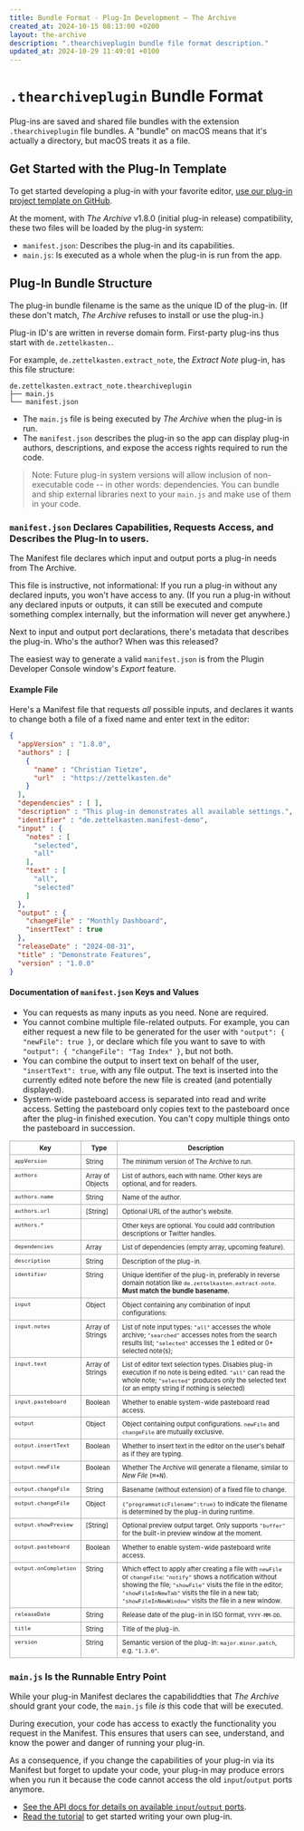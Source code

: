 ```yaml
---
title: Bundle Format - Plug-In Development – The Archive
created_at: 2024-10-15 08:13:00 +0200
layout: the-archive
description: ".thearchiveplugin bundle file format description."
updated_at: 2024-10-29 11:49:01 +0100
---
```

<style type="text/css"><!--
table {
  border-collapse: collapse;
  font-size: 80%;
}
table td, table th {
  padding: 0.3rem 0.5rem;
  border: 1px solid darkgray;
  vertical-align: top;
}
--></style>

# `.thearchiveplugin` Bundle Format

Plug-ins are saved and shared file bundles with the extension `.thearchiveplugin` file bundles. A "bundle" on macOS means that it's actually a directory, but macOS treats it as a file.


## Get Started with the Plug-In Template

To get started developing a plug-in with your favorite editor, [use our plug-in project template on GitHub](https://github.com/Zettelkasten-Method/plug-in-template).

At the moment, with _The Archive_ v1.8.0 (initial plug-in release) compatibility, these two files will be loaded by the plug-in system:

- `manifest.json`: Describes the plug-in and its capabilities.
- `main.js`: Is executed as a whole when the plug-in is run from the app.


## Plug-In Bundle Structure

The plug-in bundle filename is the same as the unique ID of the plug-in. (If these don't match, _The Archive_ refuses to install or use the plug-in.)

Plug-in ID's are written in reverse domain form. First-party plug-ins thus start with `de.zettelkasten.`.

For example, `de.zettelkasten.extract_note`, the _Extract Note_ plug-in, has this file structure:

```
de.zettelkasten.extract_note.thearchiveplugin
├── main.js
└── manifest.json
```

- The `main.js` file is being executed by _The Archive_ when the plug-in is run.
- The `manifest.json` describes the plug-in so the app can display plug-in authors, descriptions, and expose the access rights required to run the code.

> Note: Future plug-in system versions will allow inclusion of non-executable code -- in other words: dependencies. You can bundle and ship external libraries next to your `main.js` and make use of them in your code.


### `manifest.json` Declares Capabilities, Requests Access, and Describes the Plug-In to users.

The Manifest file declares which input and output ports a plug-in needs from The Archive.

This file is instructive, not informational: If you run a plug-in without any declared inputs, you won't have access to any. (If you run a plug-in without any declared inputs or outputs, it can still be executed and compute something complex internally, but the information will never get anywhere.)

Next to input and output port declarations, there's metadata that describes the plug-in. Who's the author? When was this released?

The easiest way to generate a valid `manifest.json` is from the Plugin Developer Console window's _Export_ feature.

#### Example File

Here's a Manifest file that requests *all* possible inputs, and declares it wants to change both a file of a fixed name and enter text in the editor:

```json
{
  "appVersion" : "1.8.0",
  "authors" : [
    {
      "name" : "Christian Tietze",
      "url"  : "https://zettelkasten.de"
    }
  ],
  "dependencies" : [ ],
  "description" : "This plug-in demonstrates all available settings.",
  "identifier" : "de.zettelkasten.manifest-demo",
  "input" : {
    "notes" : [
      "selected",
      "all"
    ],
    "text" : [
      "all",
      "selected"
    ]
  },
  "output" : {
    "changeFile" : "Monthly Dashboard",
    "insertText" : true
  },
  "releaseDate" : "2024-08-31",
  "title" : "Demonstrate Features",
  "version" : "1.0.0"
}
```

#### Documentation of `manifest.json` Keys and Values

- You can requests as many inputs as you need. None are required.
- You cannot combine multiple file-related outputs. For example, you can either request a new file to be generated for the user with `"output": { "newFile": true }`, or declare which file you want to save to with `"output": { "changeFile": "Tag Index" }`, but not both.
- You can combine the output to insert text on behalf of the user, `"insertText": true`, with any file output. The text is inserted into the currently edited note before the new file is created (and potentially displayed).
- System-wide pasteboard access is separated into read and write access. Setting the pasteboard only copies text to the pasteboard once after the plug-in finished execution. You can't copy multiple things onto the pasteboard in succession.

| Key                   | Type             | Description                                                                                                                                                                                                                                                                                   |
|-----------------------|------------------|-----------------------------------------------------------------------------------------------------------------------------------------------------------------------------------------------------------------------------------------------------------------------------------------------|
| `appVersion`          | String           | The minimum version of The Archive to run.                                                                                                                                                                                                                                                    |
| `authors`             | Array of Objects | List of authors, each with name. Other keys are optional, and for readers.                                                                                                                                                                                                                    |
| `authors.name`        | String           | Name of the author.                                                                                                                                                                                                                                                                           |
| `authors.url`         | [String]         | Optional URL of the author's website.                                                                                                                                                                                                                                                         |
| `authors.*`           |                  | Other keys are optional. You could add contribution descriptions or Twitter handles.                                                                                                                                                                                                          |
| `dependencies`        | Array            | List of dependencies (empty array, upcoming feature).                                                                                                                                                                                                                                         |
| `description`         | String           | Description of the plug-in.                                                                                                                                                                                                                                                                   |
| `identifier`          | String           | Unique identifier of the plug-in, preferably in reverse domain notation like `de.zettelkasten.extract-note`. **Must match the bundle basename.**                                                                                                                                              |
| `input`               | Object           | Object containing any combination of input configurations:                                                                                                                                                                                                                                    |
| `input.notes`         | Array of Strings | List of note input types: `"all"` accesses the whole archive; `"searched"` accesses notes from the search results list; `"selected"` accesses the 1 edited or 0+ selected note(s);                                                                                                            |
| `input.text`          | Array of Strings | List of editor text selection types. Disables plug-in execution if no note is being edited. `"all"` can read the whole note; `"selected"` produces only the selected text (or an empty string if nothing is selected)                                                                         |
| `input.pasteboard`    | Boolean          | Whether to enable system-wide pasteboard read access.                                                                                                                                                                                                                                         |
| `output`              | Object           | Object containing output configurations. `newFile` and `changeFile` are mutually exclusive.                                                                                                                                                                                                   |
| `output.insertText`   | Boolean          | Whether to insert text in the editor on the user's behalf as if they are typing.                                                                                                                                                                                                              |
| `output.newFile`      | Boolean          | Whether The Archive will generate a filename, similar to _New File_ (<kbd>⌘+N</kbd>).                                                                                                                                                                                                         |
| `output.changeFile`   | String           | Basename (without extension) of a fixed file to change.                                                                                                                                                                                                                                       |
| `output.changeFile`   | Object           | `{"programmaticFilename":true}` to indicate the filename is determined by the plug-in during runtime.                                                                                                                                                                                         |
| `output.showPreview`  | [String]         | Optional preview output target. Only supports `"buffer"` for the built-in preview window at the moment.                                                                                                                                                                                       |
| `output.pasteboard`   | Boolean          | Whether to enable system-wide pasteboard write access.                                                                                                                                                                                                                                        |
| `output.onCompletion` | String           | Which effect to apply after creating a file with `newFile` or `changeFile`: `"notify"` shows a notification without showing the file; `"showFile"` visits the file in the editor; `"showFileInNewTab"` visits the file in a new tab; `"showFileInNewWindow"` visits the file in a new window. |
| `releaseDate`         | String           | Release date of the plug-in in ISO format, `YYYY-MM-DD`.                                                                                                                                                                                                                                      |
| `title`               | String           | Title of the plug-in.                                                                                                                                                                                                                                                                         |
| `version`             | String           | Semantic version of the plug-in: `major.minor.patch`, e.g. `"1.3.0"`.                                                                                                                                                                                                                         |


### `main.js` Is the Runnable Entry Point

While your plug-in Manifest declares the capabiliddties that _The Archive_ should grant your code, the `main.js` file _is_ this code that will be executed. 

During execution, your code has access to exactly the functionality you request in the Manifest. This ensures that users can see, understand, and know the power and danger of running your plug-in. 

As a consequence, if you change the capabilities of your plug-in via its Manifest but forget to update your code, your plug-in may produce errors when you run it because the code cannot access the old `input`/`output` ports anymore.

- [See the API docs for details on available `input`/`output` ports](/the-archive/help/plugins/api/).
- [Read the tutorial](/the-archive/help/plugins/tutorial/) to get started writing your own plug-in.
